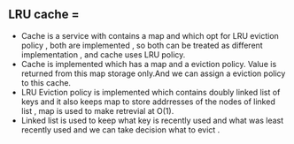 ## LRU cache = 
* Cache is a service with contains a map and which opt for LRU eviction policy , both are implemented , so both can be treated as different implementation , and cache uses LRU policy.
* Cache is implemented which has a map and a eviction policy. Value is returned from this map storage only.And we can assign a eviction policy to this cache.
* LRU Eviction policy is implemented which contains doubly linked list of keys and it also keeps map to store addrresses of the nodes of linked list , map is used to make retrevial at O(1).
* Linked list is used to keep what key is recently used and what was least recently used and we can take decision what to evict .
